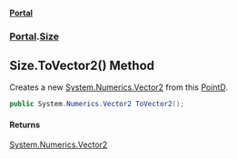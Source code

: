 #### [Portal](index.md 'index')
### [Portal](Portal.md 'Portal').[Size](Size.md 'Portal.Size')

## Size.ToVector2() Method

Creates a new [System.Numerics.Vector2](https://docs.microsoft.com/en-us/dotnet/api/System.Numerics.Vector2 'System.Numerics.Vector2') from this [PointD](PointD.md 'Portal.PointD').

```csharp
public System.Numerics.Vector2 ToVector2();
```

#### Returns
[System.Numerics.Vector2](https://docs.microsoft.com/en-us/dotnet/api/System.Numerics.Vector2 'System.Numerics.Vector2')